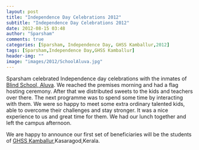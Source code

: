 ```yaml
---
layout: post
title: "Independence Day Celebrations 2012"
subtitle: "Independence Day Celebrations 2012"
date: 2012-08-15 03:48
author: "Sparsham"
comments: true
categories: [Sparsham, Independence Day, GHSS Kamballur,2012]
tags: [Sparsham,Independence Day,GHSS Kamballur]
header-img: ""
image: "images/2012/SchoolAluva.jpg"
---
```


Sparsham celebrated Independence day celebrations with the inmates of [Blind School, Aluva]. We reached the premises morning and
had a flag hosting ceremony. After that we distributed sweets to the kids and teachers over there. The next programme was to
spend some time by interacting with them. We were so happy to meet some extra ordinary talented kids, able to overcome their
challenges and stay stronger. It was a nice experience to us and great time for them. We had our lunch together and 
left the campus afternoon.

[Blind School, Aluva]: http://www.kbss.org/aboutus.php

We are happy to announce our first set of beneficiaries will be the students of [GHSS Kamballur],Kasaragod,Kerala.

[GHSS Kamballur]: http://www.icbse.com/schools/ghss-kamballur/32010600308
